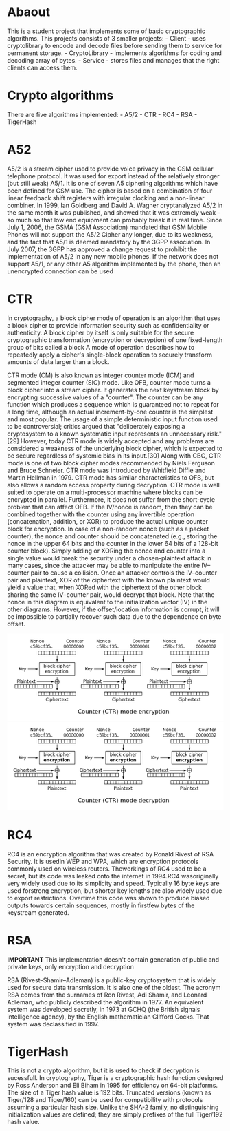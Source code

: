# Abaout

This is a student project that implements some of basic cryptographic algorithms. This projects consists of 3 smaller projects:
    - Client - uses cryptolibrary to encode and decode files before sending them to service for permanent storage. 
    - CryptoLibrary - implements algorithms for coding and decoding array of bytes.
    - Service - stores files and manages that the right clients can access them.

# Crypto algorithms

There are five algorithms implemented:
    - A5/2
    - CTR 
    - RC4
    - RSA
    - TigerHash


# A52 

A5/2 is a stream cipher used to provide voice privacy in the GSM cellular telephone protocol. It was used for export instead of the relatively stronger (but still weak) A5/1. It is one of seven A5 ciphering algorithms which have been defined for GSM use.
The cipher is based on a combination of four linear feedback shift registers with irregular clocking and a non-linear combiner.
In 1999, Ian Goldberg and David A. Wagner cryptanalyzed A5/2 in the same month it was published, and showed that it was extremely weak – so much so that low end equipment can probably break it in real time.
Since July 1, 2006, the GSMA (GSM Association) mandated that GSM Mobile Phones will not support the A5/2 Cipher any longer, due to its weakness, and the fact that A5/1 is deemed mandatory by the 3GPP association. In July 2007, the 3GPP has approved a change request to prohibit the implementation of A5/2 in any new mobile phones. If the network does not support A5/1, or any other A5 algorithm implemented by the phone, then an unencrypted connection can be used

# CTR 
In cryptography, a block cipher mode of operation is an algorithm that uses a block cipher to provide information security such as confidentiality or authenticity. A block cipher by itself is only suitable for the secure cryptographic transformation (encryption or decryption) of one fixed-length group of bits called a block A mode of operation describes how to repeatedly apply a cipher's single-block operation to securely transform amounts of data larger than a block.

CTR mode (CM) is also known as integer counter mode (ICM) and segmented integer counter (SIC) mode.
Like OFB, counter mode turns a block cipher into a stream cipher. It generates the next keystream block by encrypting successive values of a "counter". The counter can be any function which produces a sequence which is guaranteed not to repeat for a long time, although an actual increment-by-one counter is the simplest and most popular. The usage of a simple deterministic input function used to be controversial; critics argued that "deliberately exposing a cryptosystem to a known systematic input represents an unnecessary risk."[29] However, today CTR mode is widely accepted and any problems are considered a weakness of the underlying block cipher, which is expected to be secure regardless of systemic bias in its input.[30] Along with CBC, CTR mode is one of two block cipher modes recommended by Niels Ferguson and Bruce Schneier.
CTR mode was introduced by Whitfield Diffie and Martin Hellman in 1979.
CTR mode has similar characteristics to OFB, but also allows a random access property during decryption. CTR mode is well suited to operate on a multi-processor machine where blocks can be encrypted in parallel. Furthermore, it does not suffer from the short-cycle problem that can affect OFB.
If the IV/nonce is random, then they can be combined together with the counter using any invertible operation (concatenation, addition, or XOR) to produce the actual unique counter block for encryption. In case of a non-random nonce (such as a packet counter), the nonce and counter should be concatenated (e.g., storing the nonce in the upper 64 bits and the counter in the lower 64 bits of a 128-bit counter block). Simply adding or XORing the nonce and counter into a single value would break the security under a chosen-plaintext attack in many cases, since the attacker may be able to manipulate the entire IV–counter pair to cause a collision. Once an attacker controls the IV–counter pair and plaintext, XOR of the ciphertext with the known plaintext would yield a value that, when XORed with the ciphertext of the other block sharing the same IV–counter pair, would decrypt that block.
Note that the nonce in this diagram is equivalent to the initialization vector (IV) in the other diagrams. However, if the offset/location information is corrupt, it will be impossible to partially recover such data due to the dependence on byte offset. 

![CTR enc](./Images/CTRenc.png) 
![CTR dec](./Images/CTRdec.png)


# RC4
RC4 is an encryption algorithm that was created by Ronald Rivest of RSA Security. It is usedin WEP and WPA, which are encryption protocols commonly used on wireless routers. Theworkings of RC4 used to be a secret, but its code was leaked onto the internet in 1994.RC4 wasoriginally very widely used due to its simplicity and speed. Typically 16 byte keys are used forstrong encryption, but shorter key lengths are also widely used due to export restrictions. Overtime this code was shown to produce biased outputs towards certain sequences, mostly in firstfew bytes of the keystream generated.

# RSA

**IMPORTANT** This implementation doesn't contain generation of public and private keys, only encryption and decryption

RSA (Rivest–Shamir–Adleman) is a public-key cryptosystem that is widely used for secure data transmission. It is also one of the oldest. The acronym RSA comes from the surnames of Ron Rivest, Adi Shamir, and Leonard Adleman, who publicly described the algorithm in 1977. An equivalent system was developed secretly, in 1973 at GCHQ (the British signals intelligence agency), by the English mathematician Clifford Cocks. That system was declassified in 1997.

# TigerHash

This is not a crypto algorithm, but it is used to check if decryption is sucessfull.
In cryptography, Tiger is a cryptographic hash function designed by Ross Anderson and Eli Biham in 1995 for efficiency on 64-bit platforms. The size of a Tiger hash value is 192 bits. Truncated versions (known as Tiger/128 and Tiger/160) can be used for compatibility with protocols assuming a particular hash size. Unlike the SHA-2 family, no distinguishing initialization values are defined; they are simply prefixes of the full Tiger/192 hash value. 